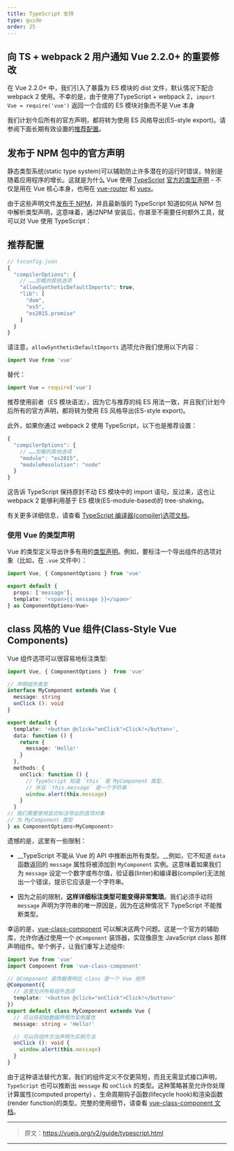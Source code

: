 ```yaml
---
title: TypeScript 支持
type: guide
order: 25
---
```


## 向 TS + webpack 2 用户通知 Vue 2.2.0+ 的重要修改

在 Vue 2.2.0+ 中，我们引入了暴露为 ES 模块的 dist 文件，默认情况下配合 webpack 2 使用。不幸的是，由于使用了TypeScript + webpack 2，`import Vue = require('vue')` 返回一个合成的 ES 模块对象而不是 Vue 本身

我们计划今后所有的官方声明，都将转为使用 ES 风格导出(ES-style export)。请参阅下面长期有效设置的[推荐配置](#推荐配置)。

## 发布于 NPM 包中的官方声明

静态类型系统(static type system)可以辅助防止许多潜在的运行时错误，特别是随着应用程序的增长。这就是为什么 Vue 使用 [TypeScript](https://www.typescriptlang.org/) [官方的类型声明](https://github.com/vuejs/vue/tree/dev/types) - 不仅是用在 Vue 核心本身，也用在 [vue-router](https://github.com/vuejs/vue-router/tree/dev/types) 和 [vuex](https://github.com/vuejs/vuex/tree/dev/types)。

由于这些声明文件[发布于 NPM](https://unpkg.com/vue/types/)，并且最新版的 TypeScript 知道如何从 NPM 包中解析类型声明，这意味着，通过NPM 安装后，你甚至不需要任何额外工具，就可以对 Vue 使用 TypeScript：

## 推荐配置

``` js
// tsconfig.json
{
  "compilerOptions": {
    // ……忽略的其他选项
    "allowSyntheticDefaultImports": true,
    "lib": [
      "dom",
      "es5",
      "es2015.promise"
    ]
  }
}
```

请注意，`allowSyntheticDefaultImports` 选项允许我们使用以下内容：

``` js
import Vue from 'vue'
```

替代：

``` js
import Vue = require('vue')
```

推荐使用前者（ES 模块语法），因为它与推荐的纯 ES 用法一致，并且我们计划今后所有的官方声明，都将转为使用 ES 风格导出(ES-style export)。

此外，如果你通过 webpack 2 使用 TypeScript，以下也是推荐设置：

``` js
{
  "compilerOptions": {
    // ……忽略的其他选项
    "module": "es2015",
    "moduleResolution": "node"
  }
}
```

这告诉 TypeScript 保持原封不动 ES 模块中的 import 语句，反过来，这也让 webpack 2 能够利用基于 ES 模块(ES-module-based)的 tree-shaking。

有关更多详细信息，请查看 [TypeScript 编译器(compiler)选项文档](https://www.typescriptlang.org/docs/handbook/compiler-options.html)。

### 使用 Vue 的类型声明

Vue 的类型定义导出许多有用的[类型声明](https://github.com/vuejs/vue/blob/dev/types/index.d.ts)。例如，要标注一个导出组件的选项对象（比如，在 `.vue` 文件中）：

``` ts
import Vue, { ComponentOptions } from 'vue'

export default {
  props: ['message'],
  template: '<span>{{ message }}</span>'
} as ComponentOptions<Vue>
```

## class 风格的 Vue 组件(Class-Style Vue Components)

Vue 组件选项可以很容易地标注类型:

``` ts
import Vue, { ComponentOptions }  from 'vue'

// 声明组件类型
interface MyComponent extends Vue {
  message: string
  onClick (): void
}

export default {
  template: '<button @click="onClick">Click!</button>',
  data: function () {
    return {
      message: 'Hello!'
    }
  },
  methods: {
    onClick: function () {
      // TypeScript 知道 `this` 是 MyComponent 类型，
      // 并且 `this.message` 是一个字符串
      window.alert(this.message)
    }
  }
// 我们需要使用显式标注导出的选项对象
// 为 MyComponent 类型
} as ComponentOptions<MyComponent>
```

遗憾的是，这里有一些限制：

- __TypeScript 不能从 Vue 的 API 中推断出所有类型。__例如，它不知道 `data` 函数返回的 `message` 属性将被添加到 `MyComponent` 实例。这意味着如果我们为 `message` 设定一个数字或布尔值，验证器(linter)和编译器(compiler)无法抛出一个错误，提示它应该是一个字符串。

- 因为之前的限制，__这样详细标注类型可能变得非常繁琐__。我们必须手动将 `message` 声明为字符串的唯一原因是，因为在这种情况下 TypeScript 不能推断类型。

幸运的是，[vue-class-component](https://github.com/vuejs/vue-class-component) 可以解决这两个问题。这是一个官方的辅助库，允许你通过使用一个 `@Component` 装饰器，实现像原生 JavaScript class 那样声明组件。举个例子，让我们重写上述组件:

``` ts
import Vue from 'vue'
import Component from 'vue-class-component'

// @Component 装饰器表明此 class 是一个 Vue 组件
@Component({
  // 这里允许所有组件选项
  template: '<button @click="onClick">Click!</button>'
})
export default class MyComponent extends Vue {
  // 可以将初始数据声明为实例属性
  message: string = 'Hello!'

  // 可以将组件方法声明为实例方法
  onClick (): void {
    window.alert(this.message)
  }
}
```

由于这种语法替代方案，我们的组件定义不仅更简短，而且无需显式接口声明，`TypeScript` 也可以推断出 `message` 和 `onClick` 的类型。这种策略甚至允许你处理计算属性(computed property) 、生命周期钩子函数(lifecycle hook)和渲染函数(render function)的类型。完整的使用细节，请查看 [vue-class-component 文档](https://github.com/vuejs/vue-class-component#vue-class-component)。

***

> 原文：https://vuejs.org/v2/guide/typescript.html

***
